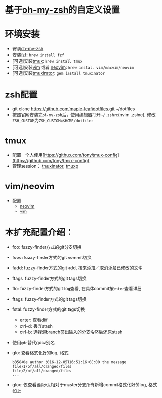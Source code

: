 # 基于[oh-my-zsh](https://github.com/robbyrussell/oh-my-zsh)的自定义设置

# 环境安装
- 安装[oh-my-zsh](https://github.com/robbyrussell/oh-my-zsh)
- 安装[fzf](https://github.com/junegunn/fzf):  `brew install fzf`
- [可选]安装[tmux](https://github.com/tmux/tmux):  `brew install tmux`
- [可选]安装[vim](http://www.vim.org/) 或者 [neovim](https://neovim.io/):  `brew install vim/macvim/neovim`
- [可选]安装[tmuxinator](https://github.com/tmuxinator/tmuxinator):  `gem install tmuxinator`

# zsh配置
- git clone https://github.com/maple-leaf/dotfiles.git ~/dotfiles
- 按照官网安装完`oh-my-zsh`后，使用编辑器打开`~/.zshrc`(nvim .zshrc), 修改`ZSH_CUSTOM`为`ZSH_CUSTOM=$HOME/dotfiles`

# tmux
- 配置：个人使用[https://github.com/tony/tmux-config](https://github.com/tony/tmux-config)
- 管理session： [tmuxinator](https://github.com/tmuxinator/tmuxinator), [tmuxp](https://github.com/tony/tmuxp)

# vim/neovim
- 配置
    - [neovim](https://github.com/maple-leaf/nvim)
    - [vim](https://github.com/maple-leaf/vimrc)

# 本扩充配置介绍：
- fco: fuzzy-finder方式的git分支切换
- fcoc: fuzzy-finder方式的git commit切换
- fadd: fuzzy-finder方式的git add, 按<tab>来添加／取消添加已修改的文件
- ftags: fuzzy-finder方式的git tags切换
- flo: fuzzy-finder方式的git log查看, 在具体commit按`enter`查看详细
- ftags: fuzzy-finder方式的git tags切换
- fstal: fuzzy-finder方式的git tags切换
    - enter: 查看diff
    - ctrl-d: 丢弃stash
    - ctrl-b: 选择源branch签出输入的分支名然后还原stash

- 使用`gdc`替代gdca别名
- glo: 查看格式化好的log, 格式:

    ```
    b35840e author 2016-12-05T16:51:16+08:00 the message
    file/1/of/all/changed/files
    file/2/of/all/changed/files
    ...
    ```
- gloc: 仅查看`当前分支`相对于master分支所有新增commit格式化好的log, 格式如上



